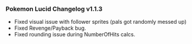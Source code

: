 ### Pokemon Lucid Changelog v1.1.3
* Fixed visual issue with follower sprites (pals got randomly messed up)
* Fixed Revenge/Payback bug.
* Fixed rounding issue during NumberOfHits calcs.
